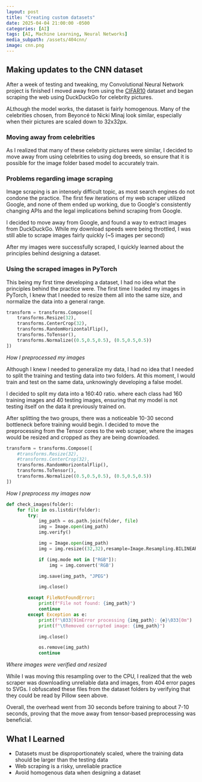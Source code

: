 ```yaml
---
layout: post
title: "Creating custom datasets"
date: 2025-04-04 21:00:00 -0500
categories: [AI]
tags: [AI, Machine Learning, Neural Networks]
media_subpath: /assets/404cnn/
image: cnn.png
---
```



## Making updates to the CNN dataset

After a week of testing and tweaking, my Convolutional Neural Network project is finished
I moved away from using the [CIFAR10](https://www.cs.toronto.edu/~kriz/cifar.html) dataset and began scraping the web using DuckDuckGo for celebrity pictures.

ALthough the model works, the dataset is fairly homogenous. Many of the celebrities chosen, from Beyoncé to Nicki Minaj look similar, especially when their pictures are scaled down to 32x32px.

### Moving away from celebrities

As I realized that many of these celebrity pictures were similar, I decided to move away from using celebrities to using dog breeds, so ensure that it is possible for the image folder based model to accurately train.

### Problems regarding image scraping

Image scraping is an intensely difficult topic, as most search engines do not condone the practice. The first few iterations of my web scraper utilized Google, and none of them ended up working, due to Google's consistently changing APIs and the legal implications behind scraping from Google.


I decided to move away from Google, and found a way to extract images from DuckDuckGo. While my download speeds were being throttled, I was still able to scrape images fairly quickly (~5 images per second)

After my images were successfully scraped, I quickly learned about the principles behind designing a dataset.

### Using the scraped images in PyTorch

This being my first time developing a dataset, I had no idea what the principles behind the practice were. The first time I loaded my images in PyTorch, I knew that I needed to resize them all into the same size, and normalize the data into a general range.

```python
transform = transforms.Compose([
    transforms.Resize(32),
    transforms.CenterCrop(32),
    transforms.RandomHorizontalFlip(),  
    transforms.ToTensor(),
    transforms.Normalize((0.5,0.5,0.5), (0.5,0.5,0.5))
])
```
_How I preprocessed my images_

Although I knew I needed to generalize my data, I had no idea that I needed to split the training and testing data into two folders. At this moment, I would train and test on the same data, unknowingly developing a false model.

I decided to split my data into a 160:40 ratio. where each class had 160 training images and 40 testing images, ensuring that my model is not testing itself on the data it previously trained on.

After splitting the two groups, there was a noticeable 10-30 second bottleneck before training would begin. I decided to move the preprocessing from the Tensor cores to the web scraper, where the images would be resized and cropped as they are being downloaded.


```python
transform = transforms.Compose([
    #transforms.Resize(32),
    #transforms.CenterCrop(32),
    transforms.RandomHorizontalFlip(),  
    transforms.ToTensor(),
    transforms.Normalize((0.5,0.5,0.5), (0.5,0.5,0.5))
])
```
_How I preprocess my images now_


```python
def check_images(folder):
    for file in os.listdir(folder):
        try:
            img_path = os.path.join(folder, file)
            img = Image.open(img_path)
            img.verify()  

            img = Image.open(img_path)
            img = img.resize((32,32),resample=Image.Resampling.BILINEAR) 

            if (img.mode not in ["RGB"]):
                img = img.convert('RGB')

            img.save(img_path, "JPEG") 

            img.close()

        except FileNotFoundError:
            print(f"File not found: {img_path}")
            continue
        except Exception as e:
            print(f"\033[91mError processing {img_path}: {e}\033[0m")
            print(f"\tRemoved corrupted image: {img_path}")

            img.close()  

            os.remove(img_path)
            continue
```
_Where images were verified and resized_

While I was moving this resampling over to the CPU, I realized that the web scraper was downloading unreliable data and images, from 404 error pages to SVGs. I obfuscated these files from the dataset folders by verifying that they could be read by Pillow seen above.

Overall, the overhead went from 30 seconds before training to about 7-10 seconds, proving that the move away from tensor-based preprocessing was beneficial.

## What I Learned

* Datasets must be disproportionately scaled, where the training data should be larger than the testing data
* Web scraping is a risky, unreliable practice
* Avoid homogenous data when designing a dataset